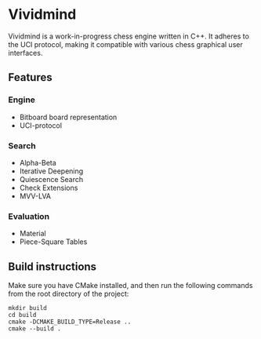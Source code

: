 # Vividmind

Vividmind is a work-in-progress chess engine written in C++. It adheres to the UCI protocol, making it compatible with various chess graphical user interfaces.

## Features

### Engine
* Bitboard board representation
* UCI-protocol

### Search
* Alpha-Beta
* Iterative Deepening
* Quiescence Search
* Check Extensions
* MVV-LVA

### Evaluation
* Material
* Piece-Square Tables


## Build instructions
Make sure you have CMake installed, and then run the following commands from the root directory of the project:
```
mkdir build 
cd build
cmake -DCMAKE_BUILD_TYPE=Release ..
cmake --build .
```
